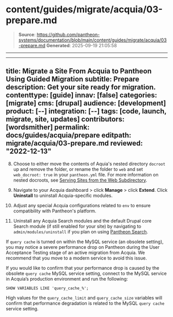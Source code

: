 # content/guides/migrate/acquia/03-prepare.md

> **Source**: https://github.com/pantheon-systems/documentation/blob/main/content/guides/migrate/acquia/03-prepare.md
> **Generated**: 2025-09-19 21:05:58

---

---
title: Migrate a Site From Acquia to Pantheon Using Guided Migration
subtitle: Prepare
description: Get your site ready for migration.
contenttype: [guide]
innav: [false]
categories: [migrate]
cms: [drupal]
audience: [development]
product: [--]
integration: [--]
tags: [code, launch, migrate, site, updates]
contributors: [wordsmither]
permalink: docs/guides/acquia/prepare
editpath: migrate/acquia/03-prepare.md
reviewed: "2022-12-13"
---

<Partial file="migrate/prepare.md" />

8. Choose to either move the contents of Aquia's nested directory `docroot` up and remove the folder, or rename the folder to `web` and set `web_docroot: true` in your `pantheon.yml` file. For more information on nested docroots, see [Serving Sites from the Web Subdirectory](/nested-docroot).

9. Navigate to your Acquia dashboard > click **Manage** > click **Extend**. Click **Uninstall** to uninstall Acquia-specific modules.

10. Adjust any special Acquia configurations related to `env` to ensure compatibility with Pantheon's platform. 

11. Uninstall any Acquia Search modules and the default Drupal core Search module (if still enabled for your site) by navigating to `admin/modules/uninstall` if you plan on using [Pantheon Search](/solr).

<Alert title="Note" type="info">

If `query cache` is turned on within the MySQL service (an obsolete setting), you may notice a severe performance drop on Pantheon during the User Acceptance Testing stage of an active migration from Acquia. We recommend that you move to a modern service to avoid this issue.

If you would like to confirm that your performance drop is caused by the obsolete `query cache` MySQL service setting, connect to the MySQL service in Acquia’s production environment and run the following:

```sql{promptUser: sql}
SHOW VARIABLES LIKE 'query_cache_%';
```

High values for the `query_cache_limit` and `query_cache_size` variables will confirm that performance degradation is related to the MySQL `query cache` service setting.

</Alert>
